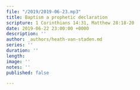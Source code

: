 ```yaml
---
file: "/2019/2019-06-23.mp3"
title: Baptism a prophetic declaration
scripture: 1 Corinthians 14:31, Matthew 28:18-20
date: 2019-06-22 23:00:00 +0000
description: ''
author: _authors/heath-van-staden.md
series: ''
duration: ''
length: 
image: ''
notes: ''
published: false

---
```

